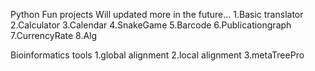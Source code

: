 Python Fun projects
Will updated more in the future...
1.Basic translator
2.Calculator
3.Calendar
4.SnakeGame
5.Barcode
6.Publicationgraph
7.CurrencyRate
8.Alg

Bioinformatics tools
1.global alignment
2.local alignment
3.metaTreePro
